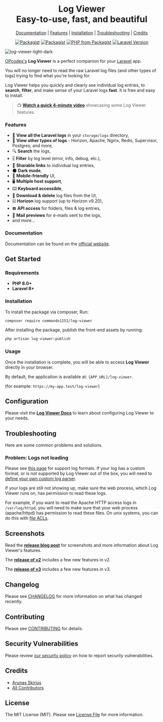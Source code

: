<div align="center">
    <p>
        <h1>Log Viewer<br/>Easy-to-use, fast, and beautiful</h1>
    </p>
</div>

<p align="center">
    <a href="https://log-viewer.opcodes.io/">Documentation</a> |
    <a href="#features">Features</a> |
    <a href="#installation">Installation</a> |
    <a href="#troubleshooting">Troubleshooting</a> |
    <a href="#credits">Credits</a>
</p>

<p align="center">
<a href="https://packagist.org/packages/commando1251/log-viewer"><img src="https://img.shields.io/packagist/v/opcodesio/log-viewer.svg?style=flat-square" alt="Packagist"></a>
<a href="https://packagist.org/packages/commando1251/log-viewer"><img src="https://img.shields.io/packagist/dm/opcodesio/log-viewer.svg?style=flat-square" alt="Packagist"></a>
<a href="https://packagist.org/packages/commando1251/log-viewer"><img src="https://img.shields.io/packagist/php-v/opcodesio/log-viewer.svg?style=flat-square" alt="PHP from Packagist"></a>
<a href="https://packagist.org/packages/commando1251/log-viewer"><img src="https://img.shields.io/badge/Laravel-8.x,%209.x,%2010.x-brightgreen.svg?style=flat-square" alt="Laravel Version"></a>
</p>

![log-viewer-light-dark](https://user-images.githubusercontent.com/8697942/186705175-d51db6ef-1615-4f94-aa1e-3ecbcb29ea24.png)


[OPcodes's](https://www.opcodes.io/) **Log Viewer** is a perfect companion for your [Laravel](https://laravel.com/) app.

You will no longer need to read the raw Laravel log files (and other types of logs) trying to find what you're looking for.

Log Viewer helps you quickly and clearly see individual log entries, to **search**, **filter**, and make sense of your Laravel logs **fast**. It is free and easy to install.

> 📺 **[Watch a quick 4-minute video](https://www.youtube.com/watch?v=q7SnF2vubRE)** showcasing some Log Viewer features.

### Features

- 📂 **View all the Laravel logs** in your `storage/logs` directory,
- 📂 **View other types of logs** - Horizon, Apache, Nginx, Redis, Supervisor, Postgres, and more,
- 🔍 **Search** the logs,
- 🎚 **Filter** by log level (error, info, debug, etc.),
- 🔗 **Sharable links** to individual log entries,
- 🌑 **Dark mode**,
- 📱 **Mobile-friendly** UI,
- 🖥️ **Multiple host support**,
- ⌨️ **Keyboard accessible**,
- 💾 **Download & delete** log files from the UI,
- ☑️ **Horizon** log support (up to Horizon v9.20),
- ☎️ **API access** for folders, files & log entries,
- 💌 **Mail previews** for e-mails sent to the logs,
- and more...

### Documentation

Documentation can be found on the [official website](https://log-viewer.opcodes.io/).

## Get Started

### Requirements

- **PHP 8.0+**
- **Laravel 8+**

### Installation

To install the package via composer, Run:

```bash
composer require commando1251/log-viewer
```

After installing the package, publish the front-end assets by running:

```bash
php artisan log-viewer:publish
```

### Usage

Once the installation is complete, you will be able to access **Log Viewer** directly in your browser.

By default, the application is available at: `{APP_URL}/log-viewer`.

(for example: `https://my-app.test/log-viewer`)

## Configuration

Please visit the **[Log Viewer Docs](https://log-viewer.opcodes.io/docs)** to learn about configuring Log Viewer to your needs.

## Troubleshooting

Here are some common problems and solutions.

### Problem: Logs not loading

Please see [this page](https://log-viewer.opcodes.io/docs/3.x/log-types/default) for support log formats. If your log has a custom format, or is not supported by Log Viewer out of the box, you will need to [define your own custom log parser](https://log-viewer.opcodes.io/docs/3.x/log-types/custom).

If your logs are still not showing up, make sure the web process, which Log Viewer runs on, has permission to read these logs.

For example, if you want to read the Apache HTTP access logs in `/var/log/httpd`, you will need to make sure that your web process (apache/httpd) has permission to read these files. On unix systems, you can do this with [file ACLs](https://www.thegeekdiary.com/unix-linux-access-control-lists-acls-basics/#:~:text=Every%20file%20on%20any%20UNIX,their%20permission%20to%20the%20file).

## Screenshots

Read the **[release blog post](https://arunas.dev/log-viewer-for-laravel/)** for screenshots and more information about Log Viewer's features.

The **[release of v2](https://arunas.dev/log-viewer-v2/)** includes a few new features in v2.

The **[release of v3](https://arunas.dev/log-viewer-v3/)** includes a few new features in v3.

## Changelog

Please see [CHANGELOG](CHANGELOG.md) for more information on what has changed recently.

## Contributing

Please see [CONTRIBUTING](CONTRIBUTING.md) for details.

## Security Vulnerabilities

Please review [our security policy](../../security/policy) on how to report security vulnerabilities.

## Credits

- [Arunas Skirius](https://github.com/arukompas)
- [All Contributors](../../contributors)

## License

The MIT License (MIT). Please see [License File](LICENSE.md) for more information.
